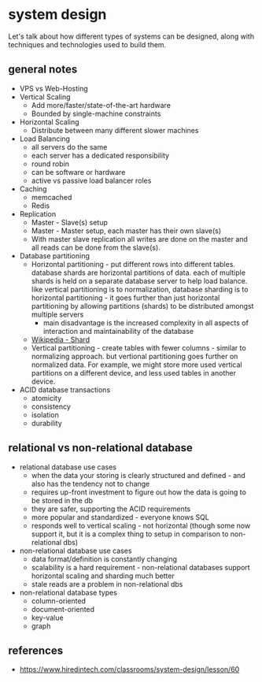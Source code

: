 # system design

Let's talk about how different types of systems can be designed, along with
techniques and technologies used to build them.

## general notes
* VPS vs Web-Hosting
* Vertical Scaling
    * Add more/faster/state-of-the-art hardware
    * Bounded by single-machine constraints
* Horizontal Scaling
    * Distribute between many different slower machines
* Load Balancing
    * all servers do the same 
    * each server has a dedicated responsibility
    * round robin
    * can be software or hardware
    * active vs passive load balancer roles
* Caching
    * memcached
    * Redis
* Replication
    * Master - Slave(s) setup
    * Master - Master setup, each master has their own slave(s)
    * With master slave replication all writes are done on the master and all
        reads can be done from the slave(s).
* Database partitioning
    * Horizontal partitioning - put different rows into different tables.
        database shards are horizontal partitions of data. each of multiple
        shards is held on a separate database server to help load balance. like
        vertical partitioning is to normalization, database sharding is to
        horizontal partitioning - it goes further than just horizontal
        partitioning by allowing partitions (shards) to be distributed amongst
        multiple servers
        * main disadvantage is the increased complexity in all aspects of
            interaction and maintainability of the database
    * [Wikipedia - Shard](https://en.wikipedia.org/wiki/Shard_(database_architecture))
    * Vertical partitioning - create tables with fewer columns - similar to
        normalizing approach. but vertional partitioning goes further on
        normalized data. For example, we might store more used vertical
        partitions on a different device, and less used tables in another
        device. 
* ACID database transactions
    * atomicity
    * consistency
    * isolation
    * durability

## relational vs non-relational database
* relational database use cases
    * when the data your storing is clearly structured and defined - and also
        has the tendency not to change
    * requires up-front investment to figure out how the data is going to be
        stored in the db
    * they are safer, supporting the ACID requirements
    * more popular and standardized - everyone knows SQL
    * responds well to vertical scaling - not horizontal (though some now
        support it, but it is a complex thing to setup in comparison to
        non-relational dbs)
* non-relational database use cases
    * data format/definition is constantly changing
    * scalability is a hard requirement - non-relational databases support
        horizontal scaling and sharding much better
    * stale reads are a problem in non-relational dbs
* non-relational database types
    * column-oriented
    * document-oriented
    * key-value
    * graph

## references
* https://www.hiredintech.com/classrooms/system-design/lesson/60 
